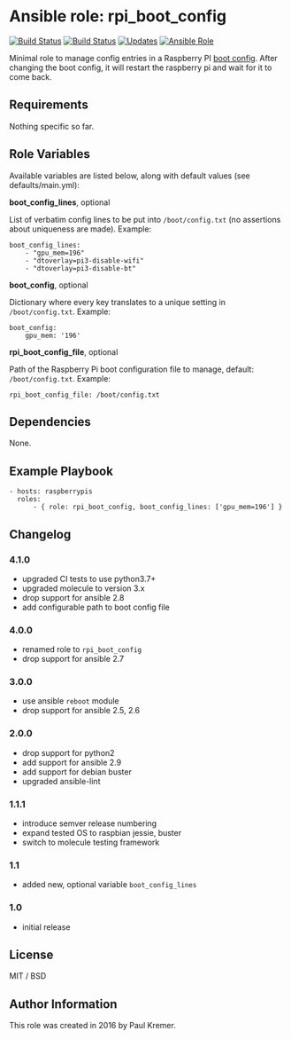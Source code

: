 # Ansible role: rpi_boot_config

[![Build Status](https://img.shields.io/travis/infothrill/ansible-role-rpi_boot_config/master.svg?label=travis_master)](https://travis-ci.org/infothrill/ansible-role-rpi_boot_config)
[![Build Status](https://img.shields.io/travis/infothrill/ansible-role-rpi_boot_config/develop.svg?label=travis_develop)](https://travis-ci.org/infothrill/ansible-role-rpi_boot_config)
[![Updates](https://pyup.io/repos/github/infothrill/ansible-role-rpi_boot_config/shield.svg)](https://pyup.io/repos/github/infothrill/ansible-role-rpi_boot_config/)
[![Ansible Role](https://img.shields.io/ansible/role/50818.svg)](https://galaxy.ansible.com/infothrill/rpi_boot_config/)


Minimal role to manage config entries in a Raspberry PI [boot config](http://www.raspberrypi.org/documentation/configuration/config-txt.md). After changing the boot config, it will restart the raspberry pi and wait for it to come back.


## Requirements

Nothing specific so far.

## Role Variables

Available variables are listed below, along with default values (see defaults/main.yml):

**boot\_config\_lines**, optional

List of verbatim config lines to be put into `/boot/config.txt` (no assertions about uniqueness are made). Example:

```
boot_config_lines:
	- "gpu_mem=196"
	- "dtoverlay=pi3-disable-wifi"
	- "dtoverlay=pi3-disable-bt"
```


**boot\_config**, optional

Dictionary where every key translates to a unique setting in `/boot/config.txt`. Example:

```
boot_config:
	gpu_mem: '196'
```

**rpi\_boot\_config\_file**, optional

Path of the Raspberry Pi boot configuration file to manage, default: `/boot/config.txt`. Example:

```
rpi_boot_config_file: /boot/config.txt
```

## Dependencies

None.

## Example Playbook

    - hosts: raspberrypis
      roles:
	      - { role: rpi_boot_config, boot_config_lines: ['gpu_mem=196'] }

## Changelog

### 4.1.0

* upgraded CI tests to use python3.7+
* upgraded molecule to version 3.x
* drop support for ansible 2.8
* add configurable path to boot config file

### 4.0.0

* renamed role to `rpi_boot_config`
* drop support for ansible 2.7

### 3.0.0

* use ansible `reboot` module
* drop support for ansible 2.5, 2.6

### 2.0.0

* drop support for python2
* add support for ansible 2.9
* add support for debian buster
* upgraded ansible-lint

### 1.1.1

* introduce semver release numbering
* expand tested OS to raspbian jessie, buster
* switch to molecule testing framework

### 1.1
* added new, optional variable `boot_config_lines`

### 1.0
* initial release


## License

MIT / BSD

## Author Information

This role was created in 2016 by Paul Kremer.

